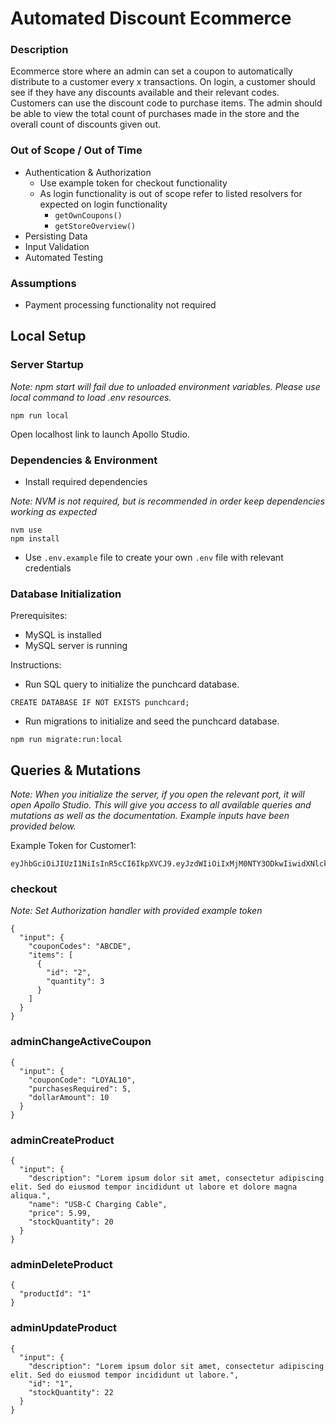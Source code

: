 # Automated Discount Ecommerce

### Description

Ecommerce store where an admin can set a coupon to automatically distribute to a customer every x transactions. On login, a customer should see if they have any discounts available and their relevant codes. Customers can use the discount code to purchase items. The admin should be able to view the total count of purchases made in the store and the overall count of discounts given out.

### Out of Scope / Out of Time

* Authentication & Authorization
   * Use example token for checkout functionality
   * As login functionality is out of scope refer to listed resolvers for expected on login functionality
     * `getOwnCoupons()`
     * `getStoreOverview()`
* Persisting Data
* Input Validation
* Automated Testing

### Assumptions

* Payment processing functionality not required 

## Local Setup

### Server Startup

<p><i>Note: npm start will fail due to unloaded environment variables. Please use local command to load .env resources.</i><p>

```
npm run local
```

<p>Open localhost link to launch Apollo Studio.</p>

### Dependencies & Environment

* Install required dependencies

<p><i>Note: NVM is not required, but is recommended in order keep dependencies working as expected</i></p>

```
nvm use
npm install
```
* Use `.env.example` file to create your own `.env` file with relevant credentials

### Database Initialization

<p>Prerequisites:</p>

* MySQL is installed
* MySQL server is running


<p>Instructions:</p>

* Run SQL query to initialize the punchcard database.
```
CREATE DATABASE IF NOT EXISTS punchcard;
```

* Run migrations to initialize and seed the punchcard database.
```
npm run migrate:run:local
```

## Queries & Mutations

<p><i>Note: When you initialize the server, if you open the relevant port, it will open Apollo Studio. This will give you access to all available queries and mutations as well as the documentation. Example inputs have been provided below.</i></p>

<p>Example Token for Customer1:</p>

```
eyJhbGciOiJIUzI1NiIsInR5cCI6IkpXVCJ9.eyJzdWIiOiIxMjM0NTY3ODkwIiwidXNlcklkIjoyLCJlbWFpbCI6ImN1c3RvbWVyMUBleGFtcGxlLmNvbSJ9.7fmPqv0naJ5zz4Tm6ezASDU1X6EBh1Axjj8sJBYZKzg
```

### checkout

<p><i>Note: Set Authorization handler with provided example token</i></p>

```
{
  "input": {
    "couponCodes": "ABCDE",
    "items": [
      {
        "id": "2",
        "quantity": 3
      }
    ]
  }
}
```

### adminChangeActiveCoupon


```
{
  "input": {
    "couponCode": "LOYAL10",
    "purchasesRequired": 5,
    "dollarAmount": 10
  }
}
```

### adminCreateProduct

```
{
  "input": {
    "description": "Lorem ipsum dolor sit amet, consectetur adipiscing elit. Sed do eiusmod tempor incididunt ut labore et dolore magna aliqua.",
    "name": "USB-C Charging Cable",
    "price": 5.99,
    "stockQuantity": 20
  }
}
```

### adminDeleteProduct


```
{
  "productId": "1"
}
```

### adminUpdateProduct

```
{
  "input": {
    "description": "Lorem ipsum dolor sit amet, consectetur adipiscing elit. Sed do eiusmod tempor incididunt ut labore.",
    "id": "1",
    "stockQuantity": 22
  }
}
```
